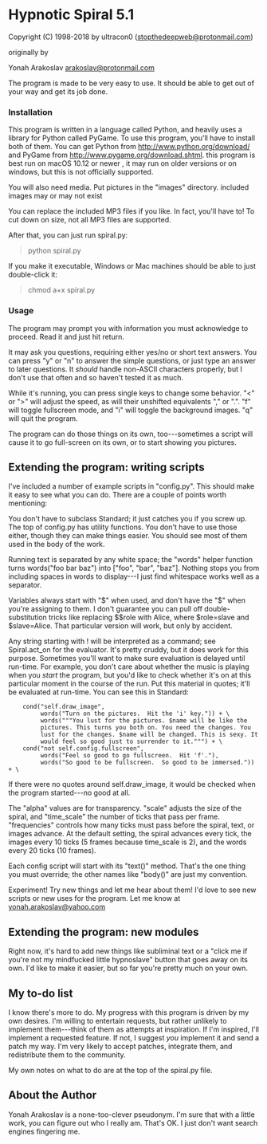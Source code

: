 # Hypnotic Spiral 5.1
Copyright (C) 1998-2018 by ultracon0 (stopthedeepweb@protonmail.com)

originally by

Yonah Arakoslav
arakoslav@protonmail.com


The program is made to be very easy to use.  It should be able to get
out of your way and get its job done.

### Installation

This program is written in a language called Python, and heavily uses
a library for Python called PyGame.  To use this program, you'll have
to install both of them.  You can get Python from
<http://www.python.org/download/> and PyGame from
<http://www.pygame.org/download.shtml>. this program is best run on macOS 10.12 or newer , it may run on older versions or on windows, but this is not officially supported.

You will also need media.  Put pictures in the "images" directory.  included images may or may not exist

You can replace the included MP3 files if you like.  In fact, you'll
have to!  To cut down on size, not all MP3 files are supported.

After that, you can just run spiral.py:

> python spiral.py

If you make it executable, Windows or Mac machines should be able to
just double-click it:

> chmod a+x spiral.py

### Usage

The program may prompt you with information you must acknowledge to
proceed.  Read it and just hit return.

It may ask you questions, requiring either yes/no or short text
answers.  You can press "y" or "n" to answer the simple questions, or
just type an answer to later questions.  It *should* handle non-ASCII
characters properly, but I don't use that often and so haven't tested
it as much.

While it's running, you can press single keys to change some
behavior.  "<" or ">" will adjust the speed, as will their unshifted
equivalents "," or ".".  "f" will toggle fullscreen mode, and "i" will
toggle the background images.  "q" will quit the program.

The program can do those things on its own, too---sometimes a script
will cause it to go full-screen on its own, or to start showing you
pictures.

## Extending the program: writing scripts

I've included a number of example scripts in "config.py".  This should
make it easy to see what you can do.  There are a couple of points
worth mentioning:

You don't have to subclass Standard; it just catches you if you screw
up.  The top of config.py has utility functions.  You don't have to
use those either, though they can make things easier.  You should see
most of them used in the body of the work.

Running text is separated by any white space; the "words" helper
function turns words("foo bar baz") into ["foo", "bar", "baz"].
Nothing stops you from including spaces in words to display---I just
find whitespace works well as a separator.

Variables always start with "$" when used, and don't have the "$" when
you're assigning to them.  I don't guarantee you can pull off
double-substitution tricks like replacing $$role with Alice, where
$role=slave and $slave=Alice.  That particular version will work, but
only by accident.

Any string starting with ! will be interpreted as a command; see
Spiral.act_on for the evaluator.  It's pretty cruddy, but it does work
for this purpose.  Sometimes you'll want to make sure evaluation is
delayed until run-time.  For example, you don't care about whether the
music is playing when you *start* the program, but you'd like to check
whether it's on at this particular moment in the course of the run.
Put this material in quotes; it'll be evaluated at run-time.
You can see this in Standard:

        cond("self.draw_image",
             words("Turn on the pictures.  Hit the 'i' key.")) + \
             words("""You lust for the pictures. $name will be like the
             pictures. This turns you both on. You need the changes. You
             lust for the changes. $name will be changed. This is sexy. It
             would feel so good just to surrender to it.""") + \
        cond("not self.config.fullscreen",
             words("Feel so good to go fullscreen.  Hit 'f'."),
             words("So good to be fullscreen.  So good to be immersed.")) + \

If there were no quotes around self.draw_image, it would be checked
when the program started---no good at all.

The "alpha" values are for transparency.  "scale" adjusts the size of
the spiral, and "time_scale" the number of ticks that pass per frame.
"frequencies" controls how many ticks must pass before the spiral,
text, or images advance.  At the default setting, the spiral advances
every tick, the images every 10 ticks (5 frames because time_scale is
2), and the words every 20 ticks (10 frames).

Each config script will start with its "text()" method.  That's the
one thing you must override; the other names like "body()" are just
my convention.

Experiment!  Try new things and let me hear about them!  I'd love to
see new scripts or new uses for the program.  Let me know at
<yonah.arakoslav@yahoo.com>


## Extending the program: new modules

Right now, it's hard to add new things like subliminal text or a
"click me if you're not my mindfucked little hypnoslave" button that
goes away on its own.  I'd like to make it easier, but so far you're
pretty much on your own.

## My to-do list

I know there's more to do.  My progress with this program is driven by
my own desires.  I'm willing to entertain requests, but rather
unlikely to implement them---think of them as attempts at
inspiration.  If I'm inspired, I'll implement a requested feature.  If
not, I suggest *you* implement it and send a patch my way.  I'm very
likely to accept patches, integrate them, and redistribute them to the
community.

My own notes on what to do are at the top of the spiral.py file.

## About the Author

Yonah Arakoslav is a none-too-clever pseudonym.  I'm sure that with a
little work, you can figure out who I really am.  That's OK.  I just
don't want search engines fingering me.
